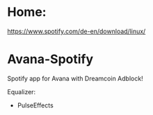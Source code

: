 # Home:
https://www.spotify.com/de-en/download/linux/

# Avana-Spotify

Spotify app for Avana with Dreamcoin Adblock!

Equalizer:
- PulseEffects
